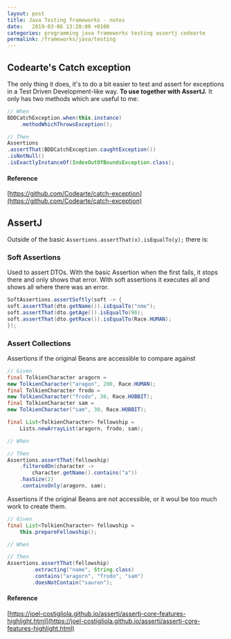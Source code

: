 ```yaml
---
layout: post
title: Java Testing frameworks - notes
date:   2019-03-06 13:28:00 +0100
categories: programming java frameworks testing assertj codearte
permalink: /frameworks/java/testing
---
```


## Codearte's Catch exception
The only thing it does, it's to do a bit easier to test and assert for exceptions in a Test Driven Development-like way. **To use together with AssertJ.** It only has two methods which are useful to me:
``` java
// When
BDDCatchException.when(this.instance)  
	.methodWhichThrowsException();

// Then
Assertions  
.assertThat(BDDCatchException.caughtException())  
.isNotNull()  
.isExactlyInstanceOf(IndexOutOfBoundsException.class);
```

#### Reference
[https://github.com/Codearte/catch-exception](https://github.com/Codearte/catch-exception)
<!--more-->
## AssertJ  
Outside of the basic `Assertions.assertThat(x).isEqualTo(y);` there is:

### Soft Assertions  
Used to assert DTOs. With the basic Assertion when the first fails, it stops there and only shows that error. With soft assertions it executes all and shows all where there was an error.
``` java
SoftAssertions.assertSoftly(soft -> {
soft.assertThat(dto.getName()).isEqualTo("nme");
soft.assertThat(dto.getAge()).isEqualTo(90);
soft.assertThat(dto.getRace()).isEqualTo(Race.HUMAN);
});
```

### Assert Collections
Assertions if the original Beans are accessible to compare against
``` java
// Given
final TolkienCharacter aragorn =   
new TolkienCharacter("aragon", 200, Race.HUMAN);
final TolkienCharacter frodo =   
new TolkienCharacter("frodo", 30, Race.HOBBIT);
final TolkienCharacter sam =   
new TolkienCharacter("sam", 30, Race.HOBBIT);  

final List<TolkienCharacter> fellowship =   
	Lists.newArrayList(aragorn, frodo, sam);

// When

// Then
Assertions.assertThat(fellowship)
	.filteredOn(character ->   
		character.getName().contains("a"))  
	.hasSize(2)
	.containsOnly(aragorn, sam);
```  

Assertions if the original Beans are not accessible, or it woul be too much work to create them.
``` java
// Given
final List<TolkienCharacter> fellowship =   
	this.prepareFellowship();

// When

// Then
Assertions.assertThat(fellowship)
        .extracting("name", String.class)
        .contains("aragorn", "frodo", "sam")
        .doesNotContain("sauron");
```
#### Reference
[https://joel-costigliola.github.io/assertj/assertj-core-features-highlight.html](https://joel-costigliola.github.io/assertj/assertj-core-features-highlight.html)
